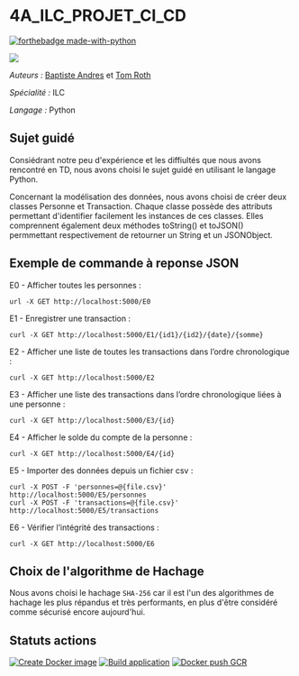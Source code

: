 # 4A_ILC_PROJET_CI_CD
[![forthebadge made-with-python](http://ForTheBadge.com/images/badges/made-with-python.svg)](https://www.python.org/)

[![](https://img.shields.io/badge/PROJET_TERMINÉ_🚀-059142?style=for-the-badge&logoColor=white)](https://dev.to/envoy_/150-badges-for-github-pnk)

*Auteurs :* [Baptiste Andres](https://github.com/LeBourguignon) et [Tom Roth](https://github.com/tom-rh)

*Spécialité :* ILC

*Langage :* Python

## Sujet guidé

Consiédrant notre peu d'expérience et les diffiultés que nous avons rencontré en TD, nous avons choisi le sujet guidé en utilisant le langage Python.

Concernant la modélisation des données, nous avons choisi de créer deux classes Personne et Transaction.
Chaque classe possède des attributs permettant d'identifier facilement les instances de ces classes. Elles comprennent également deux méthodes toString() et toJSON() permmettant respectivement de retourner un String et un JSONObject.

## Exemple de commande à reponse JSON

E0 - Afficher toutes les personnes : 
```
url -X GET http://localhost:5000/E0
```
  
E1 - Enregistrer une transaction : 
```
curl -X GET http://localhost:5000/E1/{id1}/{id2}/{date}/{somme}
```
  
E2 - Afficher une liste de toutes les transactions dans l’ordre chronologique : 
```
curl -X GET http://localhost:5000/E2
```
  
E3 - Afficher une liste des transactions dans l’ordre chronologique liées à une personne : 
```
curl -X GET http://localhost:5000/E3/{id}
```
  
E4 - Afficher le solde du compte de la personne : 
```
curl -X GET http://localhost:5000/E4/{id}
```
  
E5 - Importer des données depuis un fichier csv : 
```
curl -X POST -F 'personnes=@{file.csv}' http://localhost:5000/E5/personnes
curl -X POST -F 'transactions=@{file.csv}' http://localhost:5000/E5/transactions
```

E6 - Vérifier l’intégrité des transactions : 
```
curl -X GET http://localhost:5000/E6
```

## Choix de l'algorithme de Hachage

Nous avons choisi le hachage `SHA-256` car il est l'un des algorithmes de hachage les plus répandus et très performants, en plus d'être considéré comme sécurisé encore aujourd'hui.

## Statuts actions

[![Create Docker image](https://github.com/tom-rh/4A_ILC_PROJET_CI_CD/actions/workflows/create_image.yml/badge.svg)](https://github.com/tom-rh/4A_ILC_PROJET_CI_CD/actions/workflows/create_image.yml)
[![Build application](https://github.com/tom-rh/4A_ILC_PROJET_CI_CD/actions/workflows/build_application.yml/badge.svg)](https://github.com/tom-rh/4A_ILC_PROJET_CI_CD/actions/workflows/build_application.yml)
[![Docker push GCR](https://github.com/tom-rh/4A_ILC_PROJET_CI_CD/actions/workflows/docker_push_GCR.yml/badge.svg)](https://github.com/tom-rh/4A_ILC_PROJET_CI_CD/actions/workflows/docker_push_GCR.yml)
